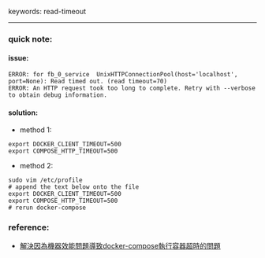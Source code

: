 keywords: read-timeout

---
### quick note:

#### issue:
```shell
ERROR: for fb_0_service  UnixHTTPConnectionPool(host='localhost', port=None): Read timed out. (read timeout=70)
ERROR: An HTTP request took too long to complete. Retry with --verbose to obtain debug information.
```

#### solution:
* method 1:
```text
export DOCKER_CLIENT_TIMEOUT=500
export COMPOSE_HTTP_TIMEOUT=500
```

* method 2:
```shell
sudo vim /etc/profile
# append the text below onto the file
export DOCKER_CLIENT_TIMEOUT=500
export COMPOSE_HTTP_TIMEOUT=500
# rerun docker-compose
```


### reference:
* [解決因為機器效能問題導致docker-compose執行容器超時的問題](https://www.gushiciku.cn/pl/27Yf/zh-tw)